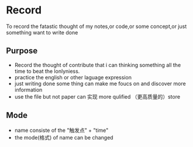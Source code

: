 # Record
To record the fatastic thought of my notes,or code,or some concept,or just something want to write done
## Purpose
+ Record the thought of contribute that i can thinking something all the time to beat the lonlyniess.
+ practice the english or other laguage expression
+ just writing done some thing can make me foucs on and discover more information
+ use the file but not paper can 实现 more qulified （更高质量的）store
## Mode
+ name consiste of the "触发点" + "time"
+ the mode(格式) of name can be changed 
